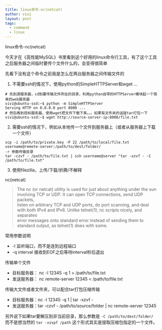 ```yaml
---
title: linux命令-nc(netcat)
author: vivi
layout: post
tags:
  - command
  - linux
---
```

linux命令-nc(netcat)

今天才在《高性能MySQL》书里看到这个好用的linux命令行工具，有了这个工具之后服务器之间临时要传个文件什么的，会变得很简单

先看下没有这个命令之前我是怎么在两台服务器之间传输文件的

1. 不需要ssh的情况下，使用python的SimpleHTTPServer和wget &#8230;

```
# 先到源服务器，cd到要传输文件所在的目录，利用python自带的HTTPServer模块起一个简单的web服务器
vivi@ubuntu-ssd:~$ python -m SimpleHTTPServer
Serving HTTP on 0.0.0.0 port 8000 ...
# 然后再到目标服务器，使用wget把文件下载下来。。。如果有文件夹的话就tar打包一下
vivi@ubuntu-ssd:~$ wget http://source-server-ip:8000/file.txt
```

2. 需要ssh的情况下，例如从本地传一个文件到服务器上（或者从服务器上下载一个文件）
```
scp -i /path/to/private.key -P 22 /path/to/local/file.txt username@remote-server:/path/to/dest/folder/
-r 参数传输目录
tar -czvf - /path/to/file.txt | ssh username@server "tar -xzvf - -C /path/to/file.txt"
```

3. 使用filezilla，上传/下载/折腾/不解释

nc(netcat)

> The nc (or netcat) utility is used for just about anything under the sun involving TCP or UDP. It can open TCP connections, send UDP packets,  
> listen on arbitrary TCP and UDP ports, do port scanning, and deal with both IPv4 and IPv6. Unlike telnet(1), nc scripts nicely, and separates  
> error messages onto standard error instead of sending them to standard output, as telnet(1) does with some. 

常用参数说明

* -l 监听端口，而不是连到远程端口
* -q interval 接收到EOF之后等待interval秒后退出

传输单个文件

* 目标服务器： nc -l 12345 -q 1 > /path/to/file.txt
* 发送服务器： nc remote-server 12345 < /path/to/file.txt

传输大文件或者文件夹，可以配合tar打包压缩传输

* 目标服务器：nc -l 12345 -q 1 \| tar -xzvf -
* 发送服务器：tar -czvf - /path/to/source/folder \| nc remote-server 12345

另外说下如果tar要解压到非当前目录，那么参数是 `-C /path/to/dest/folder/` 而不是想当然的 `tar -xzvpf /path` 这个形式其实是提取压缩包指定的一个文件。
